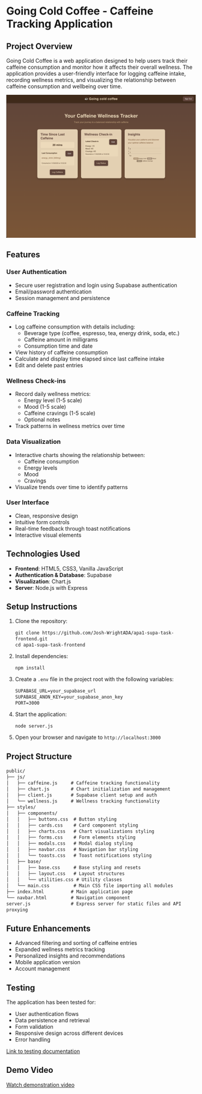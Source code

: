 # Going Cold Coffee - Caffeine Tracking Application

## Project Overview
Going Cold Coffee is a web application designed to help users track their caffeine consumption and monitor how it affects their overall wellness. The application provides a user-friendly interface for logging caffeine intake, recording wellness metrics, and visualizing the relationship between caffeine consumption and wellbeing over time.

![Application Screenshot](public/appScreenshot.png)

## Features

### User Authentication
- Secure user registration and login using Supabase authentication
- Email/password authentication
- Session management and persistence

### Caffeine Tracking
- Log caffeine consumption with details including:
  - Beverage type (coffee, espresso, tea, energy drink, soda, etc.)
  - Caffeine amount in milligrams
  - Consumption time and date
- View history of caffeine consumption
- Calculate and display time elapsed since last caffeine intake
- Edit and delete past entries

### Wellness Check-ins
- Record daily wellness metrics:
  - Energy level (1-5 scale)
  - Mood (1-5 scale)
  - Caffeine cravings (1-5 scale)
  - Optional notes
- Track patterns in wellness metrics over time

### Data Visualization
- Interactive charts showing the relationship between:
  - Caffeine consumption
  - Energy levels
  - Mood
  - Cravings
- Visualize trends over time to identify patterns

### User Interface
- Clean, responsive design
- Intuitive form controls
- Real-time feedback through toast notifications
- Interactive visual elements

## Technologies Used

- **Frontend**: HTML5, CSS3, Vanilla JavaScript
- **Authentication & Database**: Supabase
- **Visualization**: Chart.js
- **Server**: Node.js with Express


## Setup Instructions

1. Clone the repository:
   ```
   git clone https://github.com/Josh-WrightADA/apa1-supa-task-frontend.git
   cd apa1-supa-task-frontend
   ```

2. Install dependencies:
   ```
   npm install
   ```

3. Create a `.env` file in the project root with the following variables:
   ```
   SUPABASE_URL=your_supabase_url
   SUPABASE_ANON_KEY=your_supabase_anon_key
   PORT=3000
   ```

4. Start the application:
   ```
   node server.js
   ```

5. Open your browser and navigate to `http://localhost:3000`

## Project Structure

```
public/
├── js/
│   ├── caffeine.js     # Caffeine tracking functionality
│   ├── chart.js        # Chart initialization and management
│   ├── client.js       # Supabase client setup and auth
│   └── wellness.js     # Wellness tracking functionality
├── styles/
│   ├── components/
│   │   ├── buttons.css  # Button styling
│   │   ├── cards.css    # Card component styling
│   │   ├── charts.css   # Chart visualizations styling
│   │   ├── forms.css    # Form elements styling
│   │   ├── modals.css   # Modal dialog styling
│   │   ├── navbar.css   # Navigation bar styling
│   │   └── toasts.css   # Toast notifications styling
│   ├── base/
│   │   ├── base.css     # Base styling and resets
│   │   ├── layout.css   # Layout structures
│   │   └── utilities.css # Utility classes
│   └── main.css         # Main CSS file importing all modules
├── index.html          # Main application page
└── navbar.html         # Navigation component
server.js               # Express server for static files and API proxying
```



## Future Enhancements

- Advanced filtering and sorting of caffeine entries
- Expanded wellness metrics tracking
- Personalized insights and recommendations
- Mobile application version
- Account management

## Testing

The application has been tested for:
- User authentication flows
- Data persistence and retrieval
- Form validation
- Responsive design across different devices
- Error handling

[Link to testing documentation](TESTING.md)

## Demo Video

[Watch demonstration video](https://youtu.be/your_demo_video_link)

```
